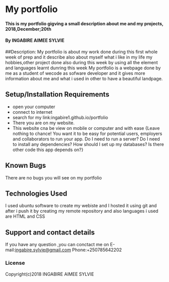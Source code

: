 # My portfolio
#### This is my portfolio gigving a small description about me and my projects, 2018,December;20th
#### By **INGABIRE AIMEE SYLVIE**
##Description: My portfolio is about my work done during this first whole week of prep and it describe also about myself what i like in my life my hobbies,other project done also during this week by using all the element and languages learnt dunring this week
My portfolio is a webpage done by me as a student of wecode as sofware developer and it gives more information about me and what i used in other to have a beautiful landpage.
## Setup/Installation Requirements
* open your computer
* connect to internet
* search for my link:ingabire1.github.io/portfolio
* There you are on my website.
* This website cna be view on mobile or computer and with ease
{Leave nothing to chance! You want it to be easy for potential users, employers and collaborators to run your app. Do I need to run a server? Do I need to install any dependencies? How should I set up my databases? Is there other code this app depends on?}
## Known Bugs
There are no bugs you will see on my portfolio
## Technologies Used
I used ubuntu software to create my webiste and I hosted it using git and after i push it by creating my remote repository and also languages i used are HTML and CSS
## Support and contact details
If you have any question ,you can conctact me on E-mail:ingabire.sylvie@gmail.com Phone:+250785642202
### License
Copyright(c)2018 INGABIRE AIMEE SYLVIE